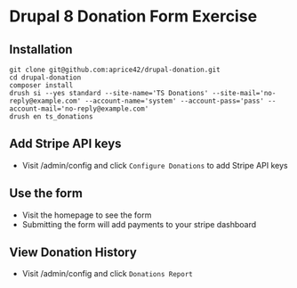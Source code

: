 # Drupal 8 Donation Form Exercise

## Installation
    git clone git@github.com:aprice42/drupal-donation.git
    cd drupal-donation
    composer install
    drush si --yes standard --site-name='TS Donations' --site-mail='no-reply@example.com' --account-name='system' --account-pass='pass' --account-mail='no-reply@example.com'
    drush en ts_donations
    
## Add Stripe API keys
 - Visit /admin/config and click `Configure Donations` to add Stripe API keys

## Use the form
 - Visit the homepage to see the form
 - Submitting the form will add payments to your stripe dashboard

## View Donation History
 - Visit /admin/config and click `Donations Report`
    

